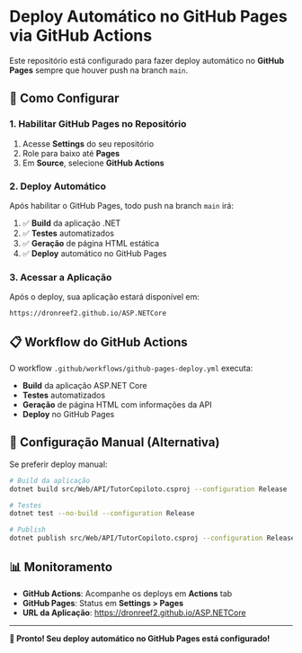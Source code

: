 # Deploy Automático no GitHub Pages via GitHub Actions

Este repositório está configurado para fazer deploy automático no **GitHub Pages** sempre que houver push na branch `main`.

## 🚀 Como Configurar

### 1. Habilitar GitHub Pages no Repositório

1. Acesse **Settings** do seu repositório
2. Role para baixo até **Pages**
3. Em **Source**, selecione **GitHub Actions**

### 2. Deploy Automático

Após habilitar o GitHub Pages, todo push na branch `main` irá:

1. ✅ **Build** da aplicação .NET
2. ✅ **Testes** automatizados
3. ✅ **Geração** de página HTML estática
4. ✅ **Deploy** automático no GitHub Pages

### 3. Acessar a Aplicação

Após o deploy, sua aplicação estará disponível em:
```
https://dronreef2.github.io/ASP.NETCore
```

## 📋 Workflow do GitHub Actions

O workflow `.github/workflows/github-pages-deploy.yml` executa:

- **Build** da aplicação ASP.NET Core
- **Testes** automatizados
- **Geração** de página HTML com informações da API
- **Deploy** no GitHub Pages

## 🔧 Configuração Manual (Alternativa)

Se preferir deploy manual:

```bash
# Build da aplicação
dotnet build src/Web/API/TutorCopiloto.csproj --configuration Release

# Testes
dotnet test --no-build --configuration Release

# Publish
dotnet publish src/Web/API/TutorCopiloto.csproj --configuration Release --output ./publish
```

## 📊 Monitoramento

- **GitHub Actions**: Acompanhe os deploys em **Actions** tab
- **GitHub Pages**: Status em **Settings > Pages**
- **URL da Aplicação**: https://dronreef2.github.io/ASP.NETCore

---

**🎉 Pronto! Seu deploy automático no GitHub Pages está configurado!**
